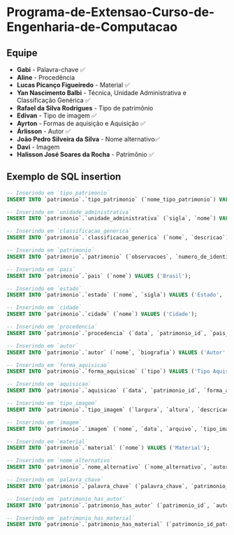# Programa-de-Extensao-Curso-de-Engenharia-de-Computacao
## Equipe

- **Gabi** - Palavra-chave ✅
- **Aline** - Procedência
- **Lucas Picanço Figueiredo** - Material ✅
- **Yan Nascimento Balbi** - Técnica, Unidade Administrativa e Classificação Genérica ✅
- **Rafael da Silva Rodrigues** - Tipo de patrimônio
- **Edivan** - Tipo de imagem ✅
- **Ayrton** - Formas de aquisição e Aquisição ✅
- **Árlisson** - Autor ✅
- **João Pedro Silveira da Silva** - Nome alternativo✅
- **Davi** - Imagem
- **Halisson José Soares da Rocha** - Patrimônio ✅

## Exemplo de SQL insertion
```sql
-- Inserindo em `tipo_patrimonio`
INSERT INTO `patrimonio`.`tipo_patrimonio` (`nome_tipo_patrimonio`) VALUES ('Livro');

-- Inserindo em `unidade_administrativa`
INSERT INTO `patrimonio`.`unidade_administrativa` (`sigla`, `nome`) VALUES ('SIGLA', 'Nome Unidade Administrativa');

-- Inserindo em `classificacao_generica`
INSERT INTO `patrimonio`.`classificacao_generica` (`nome`, `descricao`) VALUES ('Classificação Generica', 'Descrição Generica');

-- Inserindo em `patrimonio`
INSERT INTO `patrimonio`.`patrimonio` (`observacoes`, `numero_de_identificacao`, `pesquisa_museologica`, `tema`, `catalogacao`, `tombo`, `movimento`, `inventario_museologico`, `inventario_patrimonial`, `informacao_data`, `pais`, `estado`, `cidade`, `cep`, `local_guardado`, `assinatura`, `titulo`, `tipo_patrimonio_id`, `unidade_administrativa_id`, `classificacao_generica_id`) VALUES ('Observações', 123456, 'Pesquisa Museológica', 'Tema', 123, 123456, 'Movimento', 123, 123456, 'Informação Data', 'Brasil', 'Estado', 'Cidade', 123456, 'Local Guardado', 'Assinatura', 'Titulo', 1, 1, 1);

-- Inserindo em `pais`
INSERT INTO `patrimonio`.`pais` (`nome`) VALUES ('Brasil');

-- Inserindo em `estado`
INSERT INTO `patrimonio`.`estado` (`nome`, `sigla`) VALUES ('Estado', 'EST');

-- Inserindo em `cidade`
INSERT INTO `patrimonio`.`cidade` (`nome`) VALUES ('Cidade');

-- Inserindo em `procedencia`
INSERT INTO `patrimonio`.`procedencia` (`data`, `patrimonio_id`, `pais_id`, `estado_id`, `cidade_id`) VALUES ('2023-07-16', 1, 1, 1, 1);

-- Inserindo em `autor`
INSERT INTO `patrimonio`.`autor` (`nome`, `biografia`) VALUES ('Autor', 'Biografia');

-- Inserindo em `forma_aquisicao`
INSERT INTO `patrimonio`.`forma_aquisicao` (`tipo`) VALUES ('Tipo Aquisição');

-- Inserindo em `aquisicao`
INSERT INTO `patrimonio`.`aquisicao` (`data`, `patrimonio_id`, `forma_aquisicao_id`) VALUES ('2023-07-16', 1, 1);

-- Inserindo em `tipo_imagem`
INSERT INTO `patrimonio`.`tipo_imagem` (`largura`, `altura`, `descricao`) VALUES (800, 600, 'Descrição Imagem');

-- Inserindo em `imagem`
INSERT INTO `patrimonio`.`imagem` (`nome`, `data`, `arquivo`, `tipo_imagem_id`, `patrimonio_id`) VALUES ('Imagem', '2023-07-16', '0xFFD8FFE0', 1, 1);

-- Inserindo em `material`
INSERT INTO `patrimonio`.`material` (`nome`) VALUES ('Material');

-- Inserindo em `nome_alternativo`
INSERT INTO `patrimonio`.`nome_alternativo` (`nome_alternativo`, `autor_id`) VALUES ('Nome Alternativo', 1);

-- Inserindo em `palavra_chave`
INSERT INTO `patrimonio`.`palavra_chave` (`palavra_chave`, `patrimonio_id`) VALUES ('Palavra Chave', 1);

-- Inserindo em `patrimonio_has_autor`
INSERT INTO `patrimonio`.`patrimonio_has_autor` (`patrimonio_id`, `autor_id`) VALUES (1, 1);

-- Inserindo em `patrimonio_has_material`
INSERT INTO `patrimonio`.`patrimonio_has_material` (`patrimonio_id_patrimonio`, `material_id_material`) VALUES (1, 1);
```
